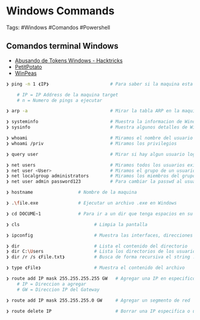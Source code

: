 # Windows Commands

Tags: #Windows #Comandos #Powershell 

## Comandos terminal Windows

* [Abusando de Tokens Windows - Hacktricks](https://book.hacktricks.xyz/windows-hardening/windows-local-privilege-escalation/privilege-escalation-abusing-tokens)
* [PetitPotato](https://github.com/wh0amitz/PetitPotato)
* [WinPeas](https://github.com/peass-ng/PEASS-ng/blob/master/winPEAS/winPEASexe/README.md)

```bash
❯ ping -n 1 ❮IP❯                       # Para saber si la maquina esta activa o no (ttl=64 Linux, ttl=128 Windows)

	# IP = IP Address de la maquina target 
	# n = Numero de pings a ejecutar
```

```bash 
❯ arp -a                               # Mirar la tabla ARP en la maquina actual 
```

```bash 
❯ systeminfo                           # Muestra la informacion de Windows (Parches 'Hotfix', etc...)
❯ sysinfo                              # Muestra algunos detalles de Windows
```

```bash
❯ whoami                               # Miramos el nombre del usuario
❯ whoami /priv                         # Miramos los privilegios 
```

```bash 
❯ query user                           # Mirar si hay algun usuario loggeado
```

```bash
❯ net users                            # Miramos todos los usuarios existentes y sus grupos
❯ net user <User>                      # Miramos el grupo de un usuario especifico como 'administrator'
❯ net localgroup administrators        # Miramos los miembros del grupo administrador
❯ net user admin password123           # Para cambiar la passwd al usuario admin siendo NT Authority 
```

```bash 
❯ hostname                 # Nombre de la maquina 
```

```bash
❯ .\file.exe               # Ejecutar un archivo .exe en Windows 
```

```bash 
❯ cd DOCUME~1              # Para ir a un dir que tenga espacios en su nombre 'Documents and settings', debemos de colocar las 6 primeras letras 
```

```bash
❯ cls                            # Limpia la pantalla
```

```bash
❯ ipconfig                       # Muestra las interfaces, direcciones IP y si existen mas subredes se puede hacer 'Pivoting'
```

```bash
❯ dir                            # Lista el contenido del directorio
❯ dir C:\Users                   # Lista los directorios de los usuarios  
❯ dir /r /s ❮File.txt❯           # Busca de forma recursiva el string .txt
```

```bash
❯ type ❮File❯                    # Muestra el contenido del archivo
```

```bash 
❯ route add IP mask 255.255.255.255 GW   # Agregar una IP en especifico
	# IP = Direccion a agregar
	# GW = Direccion IP del Gateway

❯ route add IP mask 255.255.255.0 GW     # Agregar un segmento de red 

❯ route delete IP                        # Borrar una IP especifica o un segmento de red
```
